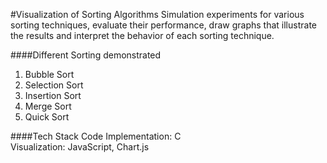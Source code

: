 #Visualization of Sorting Algorithms
Simulation experiments for various sorting techniques, evaluate their performance, draw graphs that illustrate the results and interpret the behavior of each sorting technique.

####Different Sorting demonstrated
1. Bubble Sort
2. Selection Sort
3. Insertion Sort
4. Merge Sort
5. Quick Sort

####Tech Stack
Code Implementation: C<br>
Visualization: JavaScript, Chart.js<br>
